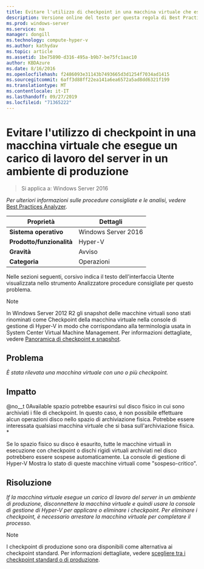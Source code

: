 ```yaml
---
title: Evitare l'utilizzo di checkpoint in una macchina virtuale che esegue un carico di lavoro del server in un ambiente di produzione
description: Versione online del testo per questa regola di Best Practices Analyzer.
ms.prod: windows-server
ms.service: na
manager: dongill
ms.technology: compute-hyper-v
ms.author: kathydav
ms.topic: article
ms.assetid: 1be75890-d316-495a-b9b7-be75fc1aac10
author: KBDAzure
ms.date: 8/16/2016
ms.openlocfilehash: f2486093e31143b7493665d3d1254f7034ad1415
ms.sourcegitcommit: 6aff3d88ff22ea141a6ea6572a5ad8dd6321f199
ms.translationtype: MT
ms.contentlocale: it-IT
ms.lasthandoff: 09/27/2019
ms.locfileid: "71365222"
---
```

# <a name="avoid-using-checkpoints-on-a-virtual-machine-that-runs-a-server-workload-in-a-production-environment"></a>Evitare l'utilizzo di checkpoint in una macchina virtuale che esegue un carico di lavoro del server in un ambiente di produzione

>Si applica a: Windows Server 2016


  
*Per ulteriori informazioni sulle procedure consigliate e le analisi, vedere* [Best Practices Analyzer](https://go.microsoft.com/fwlink/?LinkId=122786).  
  
|Proprietà|Dettagli|  
|-|-|  
|**Sistema operativo**|Windows Server 2016|  
|**Prodotto/funzionalità**|Hyper-V|  
|**Gravità**|Avviso|  
|**Categoria**|Operazioni|  

Nelle sezioni seguenti, corsivo indica il testo dell'interfaccia Utente visualizzata nello strumento Analizzatore procedure consigliate per questo problema.

> [!NOTE]  
> In Windows Server 2012 R2 gli snapshot delle macchine virtuali sono stati rinominati come Checkpoint della macchina virtuale nella console di gestione di Hyper-V in modo che corrispondano alla terminologia usata in System Center Virtual Machine Management. Per informazioni dettagliate, vedere [Panoramica di checkpoint e snapshot](https://technet.microsoft.com/library/dn818483.aspx).  
  
## <a name="issue"></a>Problema  
  
*È stata rilevata una macchina virtuale con uno o più checkpoint.*  
  
## <a name="impact"></a>Impatto  
  
@no__t 0Available spazio potrebbe esaurirsi sul disco fisico in cui sono archiviati i file di checkpoint. In questo caso, è non possibile effettuare alcun operazioni disco nello spazio di archiviazione fisica. Potrebbe essere interessata qualsiasi macchina virtuale che si basa sull'archiviazione fisica. *  
  
Se lo spazio fisico su disco è esaurito, tutte le macchine virtuali in esecuzione con checkpoint o dischi rigidi virtuali archiviati nel disco potrebbero essere sospese automaticamente. La console di gestione di Hyper-V Mostra lo stato di queste macchine virtuali come "sospeso-critico".  
  
## <a name="resolution"></a>Risoluzione  
  
*If la macchina virtuale esegue un carico di lavoro del server in un ambiente di produzione, disconnettere la macchina virtuale e quindi usare la console di gestione di Hyper-V per applicare o eliminare i checkpoint. Per eliminare i checkpoint, è necessario arrestare la macchina virtuale per completare il processo.*  
  
> [!NOTE]  
> I checkpoint di produzione sono ora disponibili come alternativa ai checkpoint standard. Per informazioni dettagliate, vedere [scegliere tra i checkpoint standard o di produzione](../manage/Choose-between-standard-or-production-checkpoints-in-Hyper-V.md).  
  


